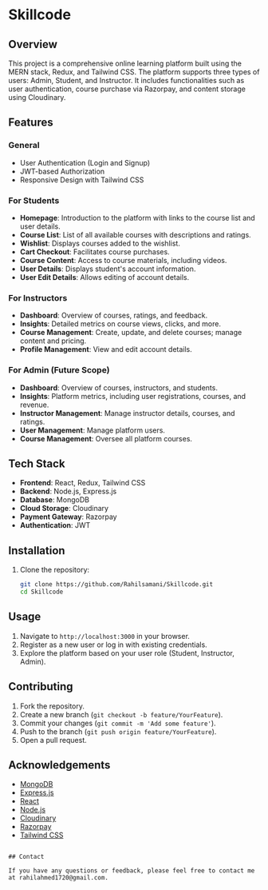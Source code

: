 
# Skillcode

## Overview

This project is a comprehensive online learning platform built using the MERN stack, Redux, and Tailwind CSS. The platform supports three types of users: Admin, Student, and Instructor. It includes functionalities such as user authentication, course purchase via Razorpay, and content storage using Cloudinary.

## Features

### General
- User Authentication (Login and Signup)
- JWT-based Authorization
- Responsive Design with Tailwind CSS

### For Students
- **Homepage**: Introduction to the platform with links to the course list and user details.
- **Course List**: List of all available courses with descriptions and ratings.
- **Wishlist**: Displays courses added to the wishlist.
- **Cart Checkout**: Facilitates course purchases.
- **Course Content**: Access to course materials, including videos.
- **User Details**: Displays student's account information.
- **User Edit Details**: Allows editing of account details.

### For Instructors
- **Dashboard**: Overview of courses, ratings, and feedback.
- **Insights**: Detailed metrics on course views, clicks, and more.
- **Course Management**: Create, update, and delete courses; manage content and pricing.
- **Profile Management**: View and edit account details.

### For Admin (Future Scope)
- **Dashboard**: Overview of courses, instructors, and students.
- **Insights**: Platform metrics, including user registrations, courses, and revenue.
- **Instructor Management**: Manage instructor details, courses, and ratings.
- **User Management**: Manage platform users.
- **Course Management**: Oversee all platform courses.

## Tech Stack

- **Frontend**: React, Redux, Tailwind CSS
- **Backend**: Node.js, Express.js
- **Database**: MongoDB
- **Cloud Storage**: Cloudinary
- **Payment Gateway**: Razorpay
- **Authentication**: JWT

## Installation

1. Clone the repository:
   ```sh
   git clone https://github.com/Rahilsamani/Skillcode.git
   cd Skillcode
   ```

## Usage

1. Navigate to `http://localhost:3000` in your browser.
2. Register as a new user or log in with existing credentials.
3. Explore the platform based on your user role (Student, Instructor, Admin).

## Contributing

1. Fork the repository.
2. Create a new branch (`git checkout -b feature/YourFeature`).
3. Commit your changes (`git commit -m 'Add some feature'`).
4. Push to the branch (`git push origin feature/YourFeature`).
5. Open a pull request.


## Acknowledgements

- [MongoDB](https://www.mongodb.com/)
- [Express.js](https://expressjs.com/)
- [React](https://reactjs.org/)
- [Node.js](https://nodejs.org/)
- [Cloudinary](https://cloudinary.com/)
- [Razorpay](https://razorpay.com/)
- [Tailwind CSS](https://tailwindcss.com/)

```

## Contact

If you have any questions or feedback, please feel free to contact me at rahilahmed1720@gmail.com.


